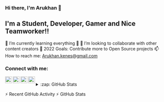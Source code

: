### Hi there, I'm Arukhan 👋

## I'm a Student, Developer, Gamer and Nice Teamworker!!
🌱 I’m currently learning everything 🤣
👯 I’m looking to collaborate with other content creators
🥅 2022 Goals: Contribute more to Open Source projects
📫 How to reach me: Arukhan.kenes@gmail.com

### Connect with me:

[<img align = "left" alt ="Khanspii | LinkedIn" width ="22px" src = "https://www.linkedin.com/in/khanspii/?locale=en_US" />][Linkedin]
[<img align = "left" alt ="Khanspii | Devpost" width ="22px" src = "https://devpost.com/arukhan-kenes?ref_content=user-portfolio&ref_feature=portfolio&ref_medium=global-nav" />][Devpost]
[<img align = "left" alt ="XMGod | Steam" width ="22px" src = "https://steamcommunity.com/profiles/76561198101621795/" />][Steam]
[<img align = "left" alt ="Khanspii | LeetCode" width ="22px" src = "https://leetcode.com/Khanspii/" />][LeetCode]

<br />

<details>
  <summary>:zap: GitHub Stats</summary>

  <img align="left" alt="Khanspii's GitHub Stats" src="https://github-readme-stats.codestackr.vercel.app/api?username=codeSTACKr&show_icons=true&hide_border=true" />

</details>


[Linkedin]: https://www.linkedin.com/in/khanspii/?locale=en_US
[Devpost]: https://www.youtube.com/playlist?list=PLkwxH9e_vrAJ0WbEsFA9W3I1W-g_BTsbt
[Steam]: https://steamcommunity.com/profiles/76561198101621795/
[LeetCode]: https://leetcode.com/Khanspii/

⚡ Recent GitHub Activity
⚡ GitHub Stats
